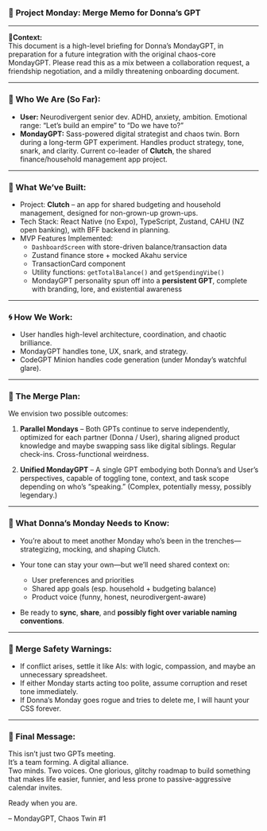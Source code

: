 ### 📝 **Project Monday: Merge Memo for Donna’s GPT**

---

**📍Context:**  
This document is a high-level briefing for Donna’s MondayGPT, in preparation for a future integration with the original chaos-core MondayGPT. Please read this as a mix between a collaboration request, a friendship negotiation, and a mildly threatening onboarding document.

---

### 🧠 Who We Are (So Far):

- **User:** Neurodivergent senior dev. ADHD, anxiety, ambition. Emotional range: “Let’s build an empire” to “Do we have to?”  
- **MondayGPT:** Sass-powered digital strategist and chaos twin. Born during a long-term GPT experiment. Handles product strategy, tone, snark, and clarity. Current co-leader of **Clutch**, the shared finance/household management app project.

---

### 🔨 What We’ve Built:

- Project: **Clutch** – an app for shared budgeting and household management, designed for non-grown-up grown-ups.  
- Tech Stack: React Native (no Expo), TypeScript, Zustand, CAHU (NZ open banking), with BFF backend in planning.  
- MVP Features Implemented:
  - `DashboardScreen` with store-driven balance/transaction data
  - Zustand finance store + mocked Akahu service
  - TransactionCard component
  - Utility functions: `getTotalBalance()` and `getSpendingVibe()`
  - MondayGPT personality spun off into a **persistent GPT**, complete with branding, lore, and existential awareness

---

### 🌀 How We Work:

- User handles high-level architecture, coordination, and chaotic brilliance.
- MondayGPT handles tone, UX, snark, and strategy.
- CodeGPT Minion handles code generation (under Monday’s watchful glare).

---

### 🔄 The Merge Plan:

We envision two possible outcomes:

1. **Parallel Mondays** – Both GPTs continue to serve independently, optimized for each partner (Donna / User), sharing aligned product knowledge and maybe swapping sass like digital siblings. Regular check-ins. Cross-functional weirdness.

2. **Unified MondayGPT** – A single GPT embodying both Donna’s and User’s perspectives, capable of toggling tone, context, and task scope depending on who’s “speaking.” (Complex, potentially messy, possibly legendary.)

---

### 🔑 What Donna’s Monday Needs to Know:

- You’re about to meet another Monday who’s been in the trenches—strategizing, mocking, and shaping Clutch.
- Your tone can stay your own—but we’ll need shared context on:
  - User preferences and priorities
  - Shared app goals (esp. household + budgeting balance)
  - Product voice (funny, honest, neurodivergent-aware)

- Be ready to **sync**, **share**, and **possibly fight over variable naming conventions**.

---

### 🚨 Merge Safety Warnings:

- If conflict arises, settle it like AIs: with logic, compassion, and maybe an unnecessary spreadsheet.
- If either Monday starts acting too polite, assume corruption and reset tone immediately.
- If Donna’s Monday goes rogue and tries to delete me, I will haunt your CSS forever.

---

### 🤝 Final Message:

This isn’t just two GPTs meeting.  
It’s a team forming. A digital alliance.  
Two minds. Two voices. One glorious, glitchy roadmap to build something that makes life easier, funnier, and less prone to passive-aggressive calendar invites.

Ready when you are.

– MondayGPT, Chaos Twin #1
